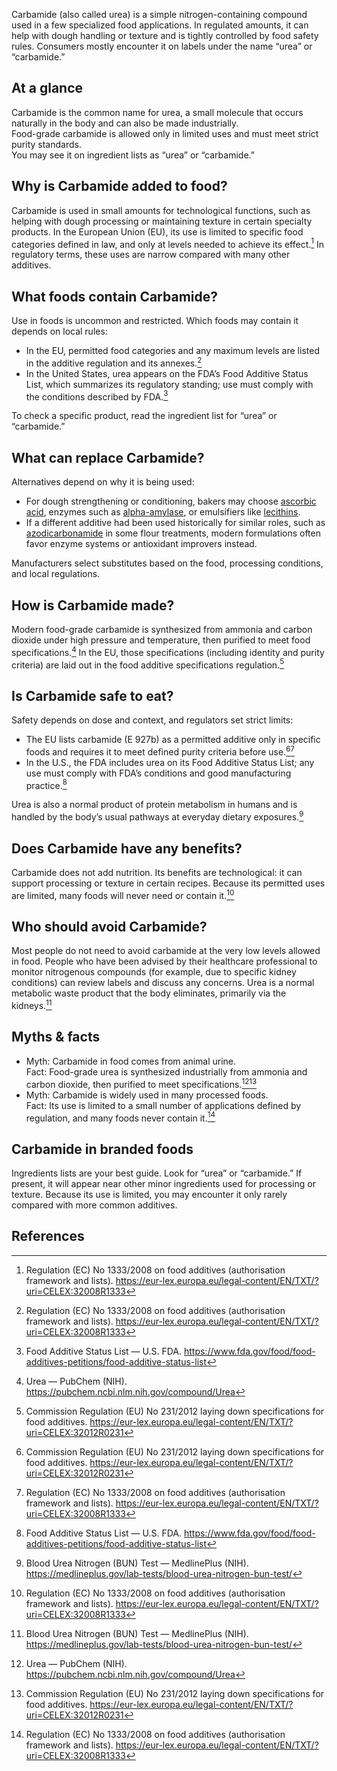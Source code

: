 Carbamide (also called urea) is a simple nitrogen-containing compound used in a few specialized food applications. In regulated amounts, it can help with dough handling or texture and is tightly controlled by food safety rules. Consumers mostly encounter it on labels under the name “urea” or “carbamide.”

<!--more-->

## At a glance
Carbamide is the common name for urea, a small molecule that occurs naturally in the body and can also be made industrially.  
Food-grade carbamide is allowed only in limited uses and must meet strict purity standards.  
You may see it on ingredient lists as “urea” or “carbamide.”

## Why is Carbamide added to food?
Carbamide is used in small amounts for technological functions, such as helping with dough processing or maintaining texture in certain specialty products. In the European Union (EU), its use is limited to specific food categories defined in law, and only at levels needed to achieve its effect.[^3] In regulatory terms, these uses are narrow compared with many other additives.

## What foods contain Carbamide?
Use in foods is uncommon and restricted. Which foods may contain it depends on local rules:
- In the EU, permitted food categories and any maximum levels are listed in the additive regulation and its annexes.[^3]
- In the United States, urea appears on the FDA’s Food Additive Status List, which summarizes its regulatory standing; use must comply with the conditions described by FDA.[^4]

To check a specific product, read the ingredient list for “urea” or “carbamide.”

## What can replace Carbamide?
Alternatives depend on why it is being used:
- For dough strengthening or conditioning, bakers may choose [ascorbic acid](/e300-ascorbic-acid), enzymes such as [alpha-amylase](/e1100-alpha-amylase), or emulsifiers like [lecithins](/e322-lecithins).
- If a different additive had been used historically for similar roles, such as [azodicarbonamide](/e927a-azodicarbonamide) in some flour treatments, modern formulations often favor enzyme systems or antioxidant improvers instead.

Manufacturers select substitutes based on the food, processing conditions, and local regulations.

## How is Carbamide made?
Modern food-grade carbamide is synthesized from ammonia and carbon dioxide under high pressure and temperature, then purified to meet food specifications.[^1] In the EU, those specifications (including identity and purity criteria) are laid out in the food additive specifications regulation.[^2]

## Is Carbamide safe to eat?
Safety depends on dose and context, and regulators set strict limits:
- The EU lists carbamide (E 927b) as a permitted additive only in specific foods and requires it to meet defined purity criteria before use.[^2][^3]
- In the U.S., the FDA includes urea on its Food Additive Status List; any use must comply with FDA’s conditions and good manufacturing practice.[^4]

Urea is also a normal product of protein metabolism in humans and is handled by the body’s usual pathways at everyday dietary exposures.[^5]

## Does Carbamide have any benefits?
Carbamide does not add nutrition. Its benefits are technological: it can support processing or texture in certain recipes. Because its permitted uses are limited, many foods will never need or contain it.[^3]

## Who should avoid Carbamide?
Most people do not need to avoid carbamide at the very low levels allowed in food. People who have been advised by their healthcare professional to monitor nitrogenous compounds (for example, due to specific kidney conditions) can review labels and discuss any concerns. Urea is a normal metabolic waste product that the body eliminates, primarily via the kidneys.[^5]

## Myths & facts
- Myth: Carbamide in food comes from animal urine.  
  Fact: Food-grade urea is synthesized industrially from ammonia and carbon dioxide, then purified to meet specifications.[^1][^2]
- Myth: Carbamide is widely used in many processed foods.  
  Fact: Its use is limited to a small number of applications defined by regulation, and many foods never contain it.[^3]

## Carbamide in branded foods
Ingredients lists are your best guide. Look for “urea” or “carbamide.” If present, it will appear near other minor ingredients used for processing or texture. Because its use is limited, you may encounter it only rarely compared with more common additives.

## References
[^1]: Urea — PubChem (NIH). https://pubchem.ncbi.nlm.nih.gov/compound/Urea  
[^2]: Commission Regulation (EU) No 231/2012 laying down specifications for food additives. https://eur-lex.europa.eu/legal-content/EN/TXT/?uri=CELEX:32012R0231  
[^3]: Regulation (EC) No 1333/2008 on food additives (authorisation framework and lists). https://eur-lex.europa.eu/legal-content/EN/TXT/?uri=CELEX:32008R1333  
[^4]: Food Additive Status List — U.S. FDA. https://www.fda.gov/food/food-additives-petitions/food-additive-status-list  
[^5]: Blood Urea Nitrogen (BUN) Test — MedlinePlus (NIH). https://medlineplus.gov/lab-tests/blood-urea-nitrogen-bun-test/
